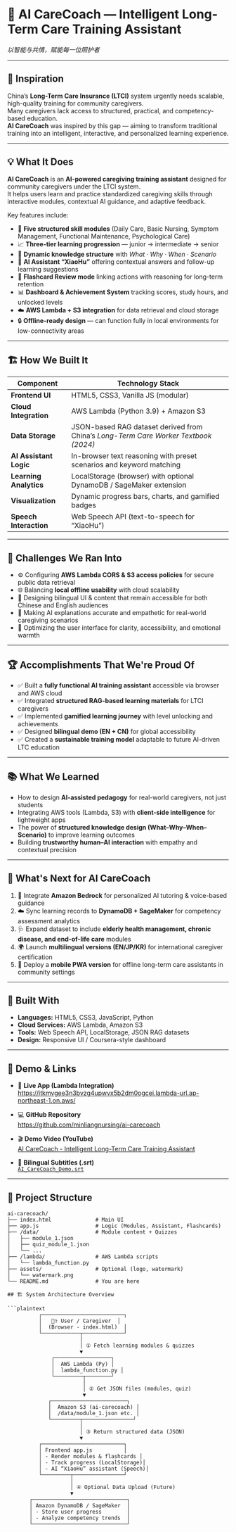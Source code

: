 # 🧠 AI CareCoach — Intelligent Long-Term Care Training Assistant  
_以智能与共情，赋能每一位照护者_

---

## 🌟 Inspiration

China’s **Long-Term Care Insurance (LTCI)** system urgently needs scalable, high-quality training for community caregivers.  
Many caregivers lack access to structured, practical, and competency-based education.  
**AI CareCoach** was inspired by this gap — aiming to transform traditional training into an intelligent, interactive, and personalized learning experience.

---

## 💡 What It Does

**AI CareCoach** is an **AI-powered caregiving training assistant** designed for community caregivers under the LTCI system.  
It helps users learn and practice standardized caregiving skills through interactive modules, contextual AI guidance, and adaptive feedback.

Key features include:
- 🏥 **Five structured skill modules** (Daily Care, Basic Nursing, Symptom Management, Functional Maintenance, Psychological Care)  
- 📈 **Three-tier learning progression** — junior → intermediate → senior  
- 🧩 **Dynamic knowledge structure** with _What · Why · When · Scenario_  
- 🧠 **AI Assistant “XiaoHu”** offering contextual answers and follow-up learning suggestions  
- 🎴 **Flashcard Review mode** linking actions with reasoning for long-term retention  
- 📊 **Dashboard & Achievement System** tracking scores, study hours, and unlocked levels  
- ☁️ **AWS Lambda + S3 integration** for data retrieval and cloud storage  
- 🔒 **Offline-ready design** — can function fully in local environments for low-connectivity areas

---

## 🏗️ How We Built It

| Component | Technology Stack |
|------------|------------------|
| **Frontend UI** | HTML5, CSS3, Vanilla JS (modular) |
| **Cloud Integration** | AWS Lambda (Python 3.9) + Amazon S3 |
| **Data Storage** | JSON-based RAG dataset derived from China’s *Long-Term Care Worker Textbook (2024)* |
| **AI Assistant Logic** | In-browser text reasoning with preset scenarios and keyword matching |
| **Learning Analytics** | LocalStorage (browser) with optional DynamoDB / SageMaker extension |
| **Visualization** | Dynamic progress bars, charts, and gamified badges |
| **Speech Interaction** | Web Speech API (text-to-speech for “XiaoHu”) |

---

## 🧗 Challenges We Ran Into

- ⚙️ Configuring **AWS Lambda CORS & S3 access policies** for secure public data retrieval  
- 🌐 Balancing **local offline usability** with cloud scalability  
- 🧩 Designing bilingual UI & content that remain accessible for both Chinese and English audiences  
- 💬 Making AI explanations accurate and empathetic for real-world caregiving scenarios  
- 🎨 Optimizing the user interface for clarity, accessibility, and emotional warmth  

---

## 🏆 Accomplishments That We're Proud Of

- ✅ Built a **fully functional AI training assistant** accessible via browser and AWS cloud  
- ✅ Integrated **structured RAG-based learning materials** for LTCI caregivers  
- ✅ Implemented **gamified learning journey** with level unlocking and achievements  
- ✅ Designed **bilingual demo (EN + CN)** for global accessibility  
- ✅ Created a **sustainable training model** adaptable to future AI-driven LTC education  

---

## 📚 What We Learned

- How to design **AI-assisted pedagogy** for real-world caregivers, not just students  
- Integrating AWS tools (Lambda, S3) with **client-side intelligence** for lightweight apps  
- The power of **structured knowledge design (What–Why–When–Scenario)** to improve learning outcomes  
- Building **trustworthy human–AI interaction** with empathy and contextual precision  

---

## 🚀 What's Next for AI CareCoach

1. 🔗 Integrate **Amazon Bedrock** for personalized AI tutoring & voice-based guidance  
2. ☁️ Sync learning records to **DynamoDB + SageMaker** for competency assessment analytics  
3. 🩺 Expand dataset to include **elderly health management, chronic disease, and end-of-life care** modules  
4. 🌍 Launch **multilingual versions (EN/JP/KR)** for international caregiver certification  
5. 💬 Deploy a **mobile PWA version** for offline long-term care assistants in community settings  

---

## 🧩 Built With

- **Languages:** HTML5, CSS3, JavaScript, Python  
- **Cloud Services:** AWS Lambda, Amazon S3  
- **Tools:** Web Speech API, LocalStorage, JSON RAG datasets  
- **Design:** Responsive UI / Coursera-style dashboard  

---

## 🎥 Demo & Links

- 🔗 **Live App (Lambda Integration)**  
  https://itkmvgee3n3bvzg4upwvx5b2dm0ogcei.lambda-url.ap-northeast-1.on.aws/

- 💻 **GitHub Repository**  
  https://github.com/minliangnursing/ai-carecoach

- 🎬 **Demo Video (YouTube)**  
  [AI CareCoach - Intelligent Long-Term Care Training Assistant](https://youtube.com/shorts/CJFyshxW78c)

- 📝 **Bilingual Subtitles (.srt)**  
  [`AI_CareCoach_Demo.srt`](./AI_CareCoach_Demo.srt)

---

## 🧭 Project Structure

```plaintext
ai-carecoach/
├── index.html              # Main UI
├── app.js                  # Logic (Modules, Assistant, Flashcards)
├── /data/                  # Module content + Quizzes
│   ├── module_1.json
│   ├── quiz_module_1.json
│   └── ...
├── /lambda/                # AWS Lambda scripts
│   └── lambda_function.py
├── assets/                 # Optional (logo, watermark)
│   └── watermark.png
└── README.md               # You are here

## 🏗️ System Architecture Overview

```plaintext
          ┌──────────────────────────┐
          │   👩‍⚕️ User / Caregiver  │
          │  (Browser - index.html)  │
          └────────────┬─────────────┘
                       │
                       │ ① Fetch learning modules & quizzes
                       ▼
              ┌──────────────────┐
              │  AWS Lambda (Py) │
              │  lambda_function.py │
              └─────────┬────────┘
                        │
                        │ ② Get JSON files (modules, quiz)
                        ▼
             ┌────────────────────────┐
             │  Amazon S3 (ai-carecoach) │
             │  /data/module_1.json etc. │
             └─────────┬────────────────┘
                       │
                       │ ③ Return structured data (JSON)
                       ▼
          ┌──────────────────────────┐
          │ Frontend app.js          │
          │ - Render modules & flashcards │
          │ - Track progress (LocalStorage)│
          │ - AI “XiaoHu” assistant (Speech)│
          └─────────┬────────────────┘
                    │
                    │ ④ Optional Data Upload (Future)
                    ▼
       ┌──────────────────────────────┐
       │ Amazon DynamoDB / SageMaker  │
       │ - Store user progress        │
       │ - Analyze competency trends  │
       └──────────────────────────────┘